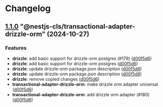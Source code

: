 # Changelog

<!-- MONODEPLOY:BELOW -->

## [1.1.0](https://github.com/Papooch/nestjs-cls/compare/@nestjs-cls/transactional-adapter-drizzle-orm@1.0.0...@nestjs-cls/transactional-adapter-drizzle-orm@1.1.0) "@nestjs-cls/transactional-adapter-drizzle-orm" (2024-10-27)<a name="1.1.0"></a>

### Features

* **drizzle**: add basic support for drizzle-orm postgres (#179) ([d00f5d6](https://github.com/Papooch/nestjs-cls/commits/d00f5d6))
* **drizzle**: add basic support for drizzle-orm postgres ([d00f5d6](https://github.com/Papooch/nestjs-cls/commits/d00f5d6))
* **drizzle**: update drizzle-orm package.json description ([d00f5d6](https://github.com/Papooch/nestjs-cls/commits/d00f5d6))
* **drizzle**: update drizzle-orm package.json description ([d00f5d6](https://github.com/Papooch/nestjs-cls/commits/d00f5d6))
* **drizzle**: remove copied changes ([d00f5d6](https://github.com/Papooch/nestjs-cls/commits/d00f5d6))
* **transactional-adapter-drizzle-orm**: make drizzle orm adapter universal ([d00f5d6](https://github.com/Papooch/nestjs-cls/commits/d00f5d6))
* **transactional-adapter-drizzle-orm**: add drizzle orm adapter (#180) ([d00f5d6](https://github.com/Papooch/nestjs-cls/commits/d00f5d6))


